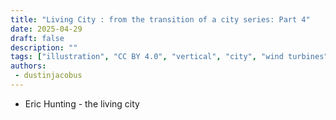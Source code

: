 ```yaml
---
title: "Living City : from the transition of a city series: Part 4"
date: 2025-04-29
draft: false
description: ""
tags: ["illustration", "CC BY 4.0", "vertical", "city", "wind turbines", "people", "transport"]
authors:
 - dustinjacobus
---
```


- Eric Hunting - the living city